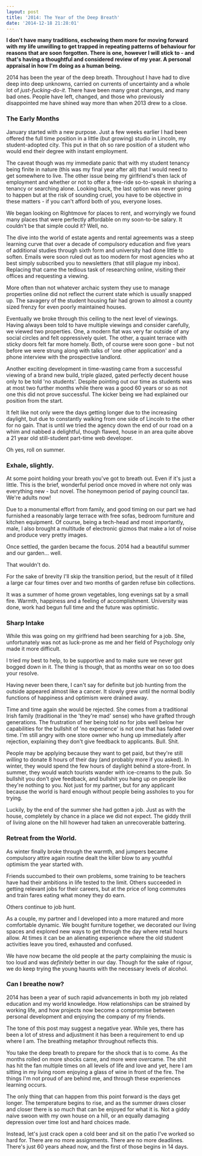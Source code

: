 ```yaml
---
layout: post
title: '2014: The Year of the Deep Breath'
date: '2014-12-18 21:28:01'
---
```


**I don't have many traditions, eschewing them more for moving forward with my life unwilling to get trapped in repeating patterns of behaviour for reasons that are soon forgotten. There is one, however I will stick to - and that's having a thoughtful and considered review of my year. A personal appraisal in how I'm doing as a human being.**

2014 has been the year of the deep breath. Throughout I have had to dive deep into deep unknowns, carried on currents of uncertainty and a whole lot of *just-fucking-do-it*. There have been many great changes, and many bad ones. People have left, changed, and those who previously disappointed me have shined way more than when 2013 drew to a close.

### The Early Months
January started with a new purpose. Just a few weeks earlier I had been offered the full time position in a little (but growing) studio in Lincoln, my student-adopted city. This put in that oh so rare position of a student who would end their degree with instant employment. 

The caveat though was my immediate panic that with my student tenancy being finite in nature (this was my final year after all) that I would need to get somewhere to live. The other issue being my girlfriend's then lack of employment and whether or not to offer a free-ride so-to-speak in sharing a tenancy or searching alone. Looking back, the last option was never going to happen but at the risk of sounding cruel, you have to be objective in these matters - if you can't afford both of you, everyone loses.

We began looking on Rightmove for places to rent, and worryingly we found many places that were perfectly affordable on my soon-to-be salary. It couldn't be that simple could it? Well, no. 

The dive into the world of estate agents and rental agreements was a steep learning curve that over a decade of compulsory education and five years of additional studies through sixth form and university had done little to soften. Emails were soon ruled out as too modern for most agencies who at best simply subscribed you to newsletters (that still plague my inbox). Replacing that came the tedious task of researching online, visiting their offices and requesting a viewing.

More often than not whatever archaic system they use to manage properties online did not reflect the current state which is usually snapped up. The savagery of the student housing fair had grown to almost a county sized frenzy for even poorly maintained houses.

Eventually we broke through this ceiling to the next level of viewings. Having always been told to have multiple viewings and consider carefully, we viewed two properties. One, a modern flat was very far outside of any social circles and felt oppressively quiet. The other, a quaint terrace with sticky doors felt far more homely. Both, of course were soon gone - but not before we were strung along with talks of 'one other application' and a phone interview with the prospective landlord.

Another exciting development in time-wasting came from a successful viewing of a brand new build, triple glazed, gated perfectly decent house only to be told 'no students'. Despite pointing out our time as students was at most two further months while there was a good 60 years or so as not one this did not prove successful. The kicker being we had explained our position from the start.

It felt like not only were the days getting longer due to the increasing daylight, but due to constantly walking from one side of Lincoln to the other for no gain. That is until we tried the agency down the end of our road on a whim and nabbed a delightful, though flawed, house in an area quite above a 21 year old still-student part-time web developer.

Oh yes, roll on summer.

### Exhale, slightly.
At some point holding your breath you've got to breath out. Even if it's just a little. This is the brief, wonderful period once moved in where not only was everything new - but novel. The honeymoon period of paying council tax. We're adults now!

Due to a monumental effort from family, and good timing on our part we had furnished a reasonably large terrace with free sofas, bedroom furniture and kitchen equipment. Of course, being a tech-head and most importantly, male, I also brought a multitude of electronic gizmos that make a lot of noise and produce very pretty images.

Once settled, the garden became the focus. 2014 had a beautiful summer and our garden... well.

That wouldn't do.

For the sake of brevity I'll skip the transition period, but the result of it filled a large car four times over and two months of garden refuse bin collections.

It was a summer of home grown vegetables, long evenings sat by a small fire. Warmth, happiness and a feeling of accomplishment. University was done, work had begun full time and the future was optimistic.

### Sharp Intake
While this was going on my girlfriend had been searching for a job. She, unfortunately was not as luck-prone as me and her field of Psychology only made it more difficult.

I tried my best to help, to be supportive and to make sure we never got bogged down in it. The thing is though, that as months wear on so too does your resolve.

Having never been there, I can't say for definite but job hunting from the outside appeared almost like a cancer. It slowly grew until the normal bodily functions of happiness and optimism were drained away.

Time and time again she would be rejected. She comes from a traditional Irish family (traditional in the 'they're mad' sense) who have grafted through generations. The frustration of her being told no for jobs well below her capabilities for the bullshit of 'no experience' is not one that has faded over time. I'm still angry with one store owner who hung up immediately after rejection, explaining they don't give feedback to applicants. Bull. Shit. 

People may be applying because they want to get paid, but they're still *willing* to donate 8 hours of their day (and probably more if you asked). In winter, they would spend the few hours of daylight behind a store-front. In summer, they would watch tourists wander with ice-creams to the pub. So bullshit you don't give feedback, and bullshit you hang up on people like they're nothing to you. Not just for my partner, but for any applicant because the world is hard enough without people being assholes to you for trying.

Luckily, by the end of the summer she had gotten a job. Just as with the house, completely by chance in a place we did not expect. The giddy thrill of living alone on the hill however had taken an unrecoverable battering.

### Retreat from the World.
As winter finally broke through the warmth, and jumpers became compulsory attire again routine dealt the killer blow to any youthful optimism the year started with.

Friends succumbed to their own problems, some training to be teachers have had their ambitions in life tested to the limit. Others succeeded in getting relevant jobs for their careers, but at the price of long commutes and train fares eating what money they do earn.

Others continue to job hunt. 

As a couple, my partner and I developed into a more matured and more comfortable dynamic. We bought furniture together, we decorated our living spaces and explored new ways to get through the day where retail hours allow. At times it can be an alienating experience where the old student activities leave you tired, exhausted and confused. 

We have now became the old people at the party complaining the music is too loud and was *definitely* better in our day. Though for the sake of rigour, we do keep trying the young haunts with the necessary levels of alcohol.

### Can I breathe now?
2014 has been a year of such rapid advancements in both my job related education and my world knowledge. How relationships can be strained by working life, and how projects now become a compromise between personal development and enjoying the company of my friends.

The tone of this post may suggest a negative year. While yes, there has been a lot of stress and adjustment it has been a requirement to end up where I am. The breathing metaphor throughout reflects this.

You take the deep breath to prepare for the shock that is to come. As the months rolled on more shocks came, and more were *over*came. The shit has hit the fan multiple times on all levels of life and love and yet, here I am sitting in my living room enjoying a glass of wine in front of the fire. The things I'm not proud of are behind me, and through these experiences learning occurs.

The only thing that can happen from this point forward is the days get longer. The temperature begins to rise, and as the summer draws closer and closer there is so much that can be enjoyed for what it is. Not a giddy naive swoon with my own house on a hill, or an equally damaging depression over time lost and hard choices made.

Instead, let's just crack open a cold beer and sit on the patio I've worked so hard for. There are no more assignments. There are no more deadlines. There's just 60 years ahead now, and the first of those begins in 14 days. 